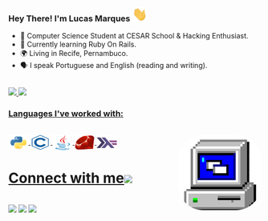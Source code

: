 ### <p> Hey There! I'm Lucas Marques <img src="https://raw.githubusercontent.com/appinha/appinha/main/img/Hi.gif" width="30px"> </p>

- 🔭 Computer Science Student at CESAR School & Hacking Enthusiast.
- 🌱 Currently learning Ruby On Rails.
- 🌍 Living in Recife, Pernambuco. 
- 🗣️ I speak Portuguese and English (reading and writing).
 ##
 <div>
  <a href="https://github.com/lucasmarkes">
  <img height="180em" src="https://github-readme-stats.vercel.app/api?username=lucasmarkes&show_icons=true&theme=tokyonight&include_all_commits=true&count_private=true"/>
  <img height="180em" src="https://github-readme-stats.vercel.app/api/top-langs/?username=lucasmarkes&layout=compact&langs_count=7&theme=tokyonight"/>
</div>
  
 
### <p>Languages I've worked with:</p>
<div style="display: inline_block"><br>
  <img align="center" alt="Lucas-Python" height="30" width="40" src="https://raw.githubusercontent.com/devicons/devicon/master/icons/python/python-original.svg">
  <img align="center" alt="Lucas-C" height="30" width="40" src="https://raw.githubusercontent.com/devicons/devicon/master/icons/c/c-line.svg">
  <img align="center" alt="Lucas-Java" height="30" width="40" src="https://raw.githubusercontent.com/devicons/devicon/master/icons/java/java-original.svg">
  <img align="center" alt="Lucas-Ruby" height="30" width="40" src="https://raw.githubusercontent.com/devicons/devicon/master/icons/ruby/ruby-original.svg">
  <img align="center" alt="Lucas-Haskell" height="30" width="40" src="https://raw.githubusercontent.com/devicons/devicon/master/icons/haskell/haskell-original.svg">
 <img align="right" alt="Lucas-pic" height="150" style="border-radius:50px;" src="https://github.com/TheDudeThatCode/TheDudeThatCode/blob/master/Assets/PC.gif?raw=true"> 
</div>
  
  ##
 # Connect with me<img src="https://github.com/TheDudeThatCode/TheDudeThatCode/blob/master/Assets/Handshake.gif" height="32px">
 <div>
  <br>
   <a href="https://www.linkedin.com/in/lucasmarkes/" target="_blank"><img src="https://img.shields.io/badge/-LinkedIn-%230077B5?style=for-the-badge&logo=linkedin&logoColor=white" target="_blank"></a> 
  <a href = "mailto:lama@cesar.school"><img src="https://img.shields.io/badge/-Gmail-%23333?style=for-the-badge&logo=gmail&logoColor=white" target="_blank"></a>
   <a href="https://instagram.com/lucasmarkesdev" target="_blank"><img src="https://img.shields.io/badge/-Instagram-%23E4405F?style=for-the-badge&logo=instagram&logoColor=white" target="_blank"></a>
 

 </div> 
